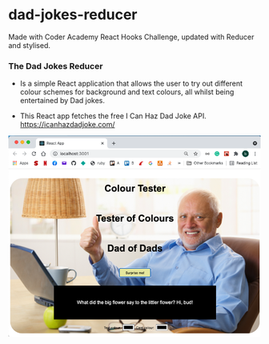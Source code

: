 # dad-jokes-reducer

Made with Coder Academy React Hooks Challenge,
updated with Reducer and stylised.

### The Dad Jokes Reducer

- Is a simple React application that allows the user to try out different colour schemes for background and text colours, all whilst being entertained by Dad jokes.

- This React app fetches the free I Can Haz Dad Joke API.
  https://icanhazdadjoke.com/

![Dad jokes screenshot](./src/images/screenshot1.png)
